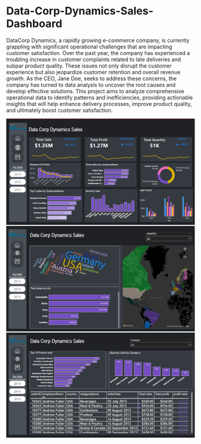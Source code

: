 # Data-Corp-Dynamics-Sales-Dashboard
DataCorp Dynamics, a rapidly growing e-commerce company, is currently grappling with significant operational challenges that are impacting customer satisfaction. Over the past year, the company has experienced a troubling increase in customer complaints related to late deliveries and subpar product quality. These issues not only disrupt the customer experience but also jeopardize customer retention and overall revenue growth. As the CEO, Jane Doe, seeks to address these concerns, the company has turned to data analysis to uncover the root causes and develop effective solutions. This project aims to analyze comprehensive operational data to identify patterns and inefficiencies, providing actionable insights that will help enhance delivery processes, improve product quality, and ultimately boost customer satisfaction.



![Dashboard Screenshot 1](https://github.com/Vikant07/Data-Corp-Dynamics-Sales-Dashboard/blob/main/pic1.jpg?raw=true)
![Dashboard Screenshot 2](https://github.com/Vikant07/Data-Corp-Dynamics-Sales-Dashboard/blob/main/pic2.jpg?raw=true)
![Dashboard Screenshot 3](https://github.com/Vikant07/Data-Corp-Dynamics-Sales-Dashboard/blob/main/pic3.jpg?raw=true)
